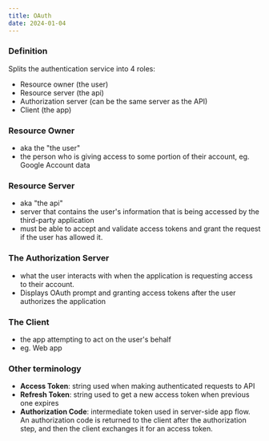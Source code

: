 ```yaml
---
title: OAuth
date: 2024-01-04
---
```

### Definition
Splits the authentication service into 4 roles:
- Resource owner (the user)
- Resource server (the api)
- Authorization server (can be the same server as the API)
- Client (the app)
### Resource Owner
- aka the "the user"
- the person who is giving access to some portion of their account, eg. Google Account data

### Resource Server
- aka "the api"
- server that contains the user's information that is being accessed by the third-party application
- must be able to accept and validate access tokens and grant the request if the user has allowed it.

### The Authorization Server
- what the user interacts with when the application is requesting access to their account. 
- Displays OAuth prompt and granting access tokens after the user authorizes the application

### The Client
- the app attempting to act on the user's behalf
- eg. Web app

### Other terminology
- **Access Token**: string used when making authenticated requests to API
- **Refresh Token**: string used to get a new access token when previous one expires
- **Authorization Code**: intermediate token used in server-side app flow. An authorization code is returned to the client after the authorization step, and then the client exchanges it for an access token.